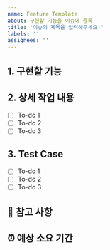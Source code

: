 ```yaml
---
name: Feature Template
about: 구현할 기능을 이슈에 등록
title: '이슈의 제목을 입력해주세요!'
labels: ''
assignees: ''
---
```


## 1. 구현할 기능

## 2. 상세 작업 내용

- [ ] To-do 1
- [ ] To-do 2
- [ ] To-do 3

## 3. Test Case

- [ ] To-do 1
- [ ] To-do 2
- [ ] To-do 3

## 📄 참고 사항

## ⏰ 예상 소요 기간
